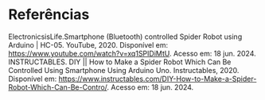 # Referências

ElectronicsisLife.Smartphone (Bluetooth) controlled Spider Robot using Arduino | HC-05. YouTube, 2020. Disponível em: https://www.youtube.com/watch?v=xq1SPIDiMtU. Acesso em: 18 jun. 2024. <br/>
INSTRUCTABLES. DIY || How to Make a Spider Robot Which Can Be Controlled Using Smartphone Using Arduino Uno. Instructables, 2020. Disponível em: https://www.instructables.com/DIY-How-to-Make-a-Spider-Robot-Which-Can-Be-Contro/. Acesso em: 18 jun. 2024.
